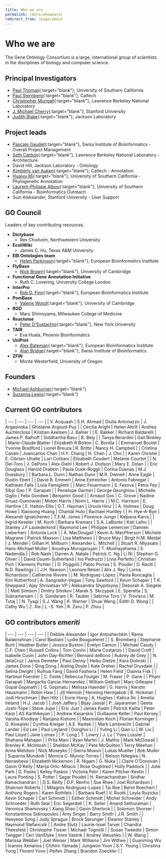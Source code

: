 ```yaml
---
title: Who we are
permalink: /docs/whoweare/
redirect_from: /page/about
---
```


# Who we are

The Gene Ontology Consortium is a large, international group of scientists in the disciplines of biology and computer science.

## Principal Investigators
+ [Paul Thomas](https://sites.google.com/usc.edu/thomaslab){:target="blank"}, University of Southern California
+ [Paul Sternberg](http://wormlab.caltech.edu/){:target="blank"}, Caltech
+ [Christopher Mungall](https://orcid.org/0000-0002-6601-2165){:target="blank"}, Lawrence Berkeley National Laboratory
+ [J. Michael Cherry](https://med.stanford.edu/profiles/j-michael-cherry){:target="blank"}, Stanford University
+ [Judith Blake](https://www.jax.org/research-and-faculty/faculty/judith-blake){:target="blank"}, Jackson Laboratory

## Project leads
+ [Pascale Gaudet](https://orcid.org/0000-0003-1813-6857){:target="blank"}, Swiss Institute of Bioinformatics - Overall Project Management
+ [Seth Carbon](https://orcid.org/0000-0001-8244-1536){:target="blank"}, Lawrence Berkeley National Laboratory - Architecture
+ David Hill, Jackson Laboratory - Ontology
+ [Kimberly van Auken](https://wormbase.org/resources/person/WBPerson1843){:target="blank"}, Caltech - Annotation
+ [Huaiyu Mi](https://keck.usc.edu/faculty-search/huaiyu-mi/){:target="blank"}, University of Southern California - Phylogenetic Annotation
+ [Laurent-Philippe Albou](https://orcid.org/0000-0001-5801-1974){:target="blank"}, University of Southern California - Bioinformatics Outreach
+ Suzi Aleksander, Stanford University - User Support

## GO Council
Leaders of key contributing resources.
- __Dictybase__
  - Rex	Chisholm, Northwestern University
- __EcoliWiki__
  - James C. Hu, Texas A&M University
- __EBI Ontologies team__
  - [Helen	Parkinson](https://www.ebi.ac.uk/about/people/helen-parkinson){:target="blank"}, European Bioinformatics Institute
- __FlyBase__
  - [Nick	Brown](https://www.pdn.cam.ac.uk/directory/nick-brown){:target="blank"}, University of Cambridge
- __Functional Gene Annotation Initiative__
  - Ruth C.	Lovering, University College London
- __InterPro__
  - [Rob D. Finn](https://www.ebi.ac.uk/about/people/rob-finn){:target="blank"}, European Bioinformatics Institute
- __PomBase__
  - [Valerie	Wood](https://www.sysbiol.cam.ac.uk/Investigators/val-wood){:target="blank"}, University of Cambridge
- __RGD__
  - Mary Shimoyama, Milwaukee College of Medicine
- __Reactome__
  - [Peter	D'Eustachio](https://orcid.org/0000-0002-5494-626X){:target="blank"}, New York University
- __TAIR__
  - Eva Huala, Phoenix Bioinformatics
- __UniProt__
  - [Alex	Bateman](https://www.ebi.ac.uk/about/people/alex-bateman){:target="blank"}, European Bioinformatics Institute
  - [Alan Bridge](https://orcid.org/0000-0003-2148-9135){:target="blank"}, Swiss Institute of Bioinformatics
- __ZFIN__
  - Monte	Westerfield, University of Oregon
  
## Founders

- [Michael Ashburner](https://en.wikipedia.org/wiki/Michael_Ashburner){:target="blank"}
- [Suzanna Lewis](https://en.wikipedia.org/wiki/Suzanna_Lewis){:target="blank"}

## Current GO contributors

| --- | --- | --- | --- |
| V.	Acquaah  | S.H.	Ahmad | Giulia	Antonazzo | J.	Argasinska | Ghislaine	Argoud-Puy |
| Cecilia	Arighi | Helen	Attrill | Andrea	Auchincloss | Kristian	Axelsen | J.	Bahler |
| E.	Bakker | Richard	Baldarelli | James P.	Balhoff | Siddhartha	Basu | B.	Bely |
| Tanya	Berardini | Gail	Binkley | Marie-Claude	Blatter | Elizabeth R	Bolton | C.	Bonilla |
| Emmanuel	Boutet | Yvonne	Bradford | Lionel	Breuza | R.	Britto | Nancy H.	Campbell |
| Cristina	Casals | Juancarlos	Chan | H.Y.	Chang | H.	Chen | J.	Cho |
| Karen	Christie | E.	Cibrian-Uhalte | Lori	Corbani | Elisabeth	Coudert | Melanie	Courtot |
| N.	Del-Toro | J.	DePons | Alex	Diehl | Robert J.	Dodson | Mary E.	Dolan |
| Eric	Douglass | Harold	Drabkin | Paula	Duek-Roggli | Corina	Duenas | M.J.	Duesbury |
| Barbara.L.	Dunn | Nathan	Dunn | M.R.	Dwinell | Anne	Eagle | Dustin	Ebert |
| David B.	Emmert | Anne	Estreicher | Antonio	Fabregat | Kathleen	Falls | Livia	Famiglietti |
| Marc	Feuermann | S.	Fexova | Petra	Fey | Sibyl	Gao | P.	Garapati |
| Penelope	Garmiri | George	Georghiou | Michelle	Giglio | Felix	Gondwe | Benjamin	Good |
| Arnaud	Gos | C.	Grove | Nadine	Gruaz-Gumowski | Midori	Harris | Nomi L.	Harris |
| M.C.	Harrison | E.	Hartline | E.	Hatton-Ellis | G.T.	Hayman | Ursula	Hinz |
| A.	Holmes | Doug	Howe | Xiaosong	Huang | Chantal	Hulo | Rachael	Huntley |
| H.	Hye-A-Bye | Alexandr 	Ignatchenko | T.E.M.	Jones | Florence	Jungo | Kalpana	Karra |
| Ingrid	Keseler | M.	Koch | Barbara	Kramarz | S.A.	LaBonte | Kati	Laiho |
| Stanley J.F	Laulederkind | Raymond	Lee | Philippe	Lemercier | Damien	Lieberherr | Antonia	Lock |
| A.	MacDougall | Kevin A.	MacPherson | Michele	Magrane | Patrick	Masson | Lisa	Matthews |
| Bruce	May | Birgit H.M. 	Meldal | J.	Mendel | Gillian H.	Millburn | Alexander L.	Mitchell |
| Stuart R.	Miyasato | Hans-Michael	Muller | Anushya	Muruganujan | T.	Mushayahama | S.	Nadendla |
| Rob	Nash | Darren A.	Natale | Patrick C.	Ng | Li	Ni | Stephen G.	Oliver |
| David	Osumi-Sutherland | Ivo	Pedruzzi | Livia	Perfetto | Christian	Pich | Klemens	Pichler |
| D.	Poggioli | Pablo	Porras | S.	Poudel | D.	Raciti | N.D.	Rawlings |
| J.H.	Rawson | Leonore	Reiser | Alix J.	Rey | Lorna	Richardson | Catherine	Rivoire |
| M.	Rodríguez-López | Paola	Roncaglia | Kim	Rutherford | A.	Sangrador-Vegas | Tony	Sawford |
| Kevin	Schaper | T.K.	Sheppard | Ajay	Shrivatsav VP | Aleksandra	Shypitsyna | Deborah A.	Siegele |
| Matt	Simison | Dmitry	Sitnikov | Marek S.	Skrzypek | E.	Speretta | S.	Subramaniam |
| S.	Sundaram | R.	Tauber | Sabrina	Toro | V.	Trovisco | M.	Tutaj |
| N.	Tyagi | S.J.	Wang | K.	Warner | Shuai	Weng | Edith D.	Wong |
| Cathy	Wu |	Z.	Xie | L.-S.	Yeh | R.	Zaru | P.	Zhou |

## GO contributors *emeriti*

| --- | --- | --- | --- |
| Debbie	Alexander | Igor	Antoshechkin | Rama	Balakrishnan | Carol	Bastiani | Lydie	Bougueleret |
|	S.	Bromberg |	Stephanie	Bunt |	Heather	Butler |	Jessica	Buxton |	Evelyn	Camon |
|	Michael	Caudy |	C.F.	Chen |	Russell	Collins |	Tom	Conlin |	Maria	Costanzo |
|	David	Croft |	Isabelle	Cusin |	John	Day-Richter |	Bernard	deBono |	Aubrey	de Grey |
|	N.	delaCruz |	Janos	Demeter |	Paul	Denny |	Heiko	Dietze |	Kara	Dolinski |
|	James	Done |	Qing	Dong |	Aisling	Doyle |	Kate	Dreher |	Rachel	Drysdale |
|	Selina	Dwight |	Ruihua	Fang |	David	Fashena |	Helen	Field |	Dianna	Fisk |
|	Hartmut	Foerster |	C.	Foote |	Rebecca	Foulger |	M.	Fraser |	P.	Gane |
|	Phani	Garapati |	Margarita	Garcia-Hernandez |	William	Gelbart |	Marc	Gillespie |	Gopal	Gopinath |
|	G.	Gopinatu |	Melissa	Haendel |	G.	Harris |	Kerstin	Hausmann |	Robin	Haw |
|	Jill	Hemish |	Henning	Hermjakob |	B.	Hickman |	Jodi	Hirschman |	Ben	Hitz |
|	Eurie	Hong |	A.	Hughes |	Katica	Ilic |	Amelia	Ireland |	H.J.	Jacob |
|	Josh	Jaffery |	Bijay	Jassal |	P.	Jayaraman |	Geeta	Joshi-Tope |	Steve	Jupe |
|	Eric	Just |	James	Kadin |	Patrick	Kalita |	Peter	Karp |	AS	Karthikeyan |
|	Andrew	Kasarskis |	Guillaume	Keller |	Paul	Kersey | Varsha	Khodiyar |	Ranjana	Kishore |
| Maximilian	Koch |	Florian	Korninger |	G.	Kowalski |	Cynthia	Kreiger |	A.E.	Kwitek |
| Mark	Lambrecht |	Gabriel	Lander |	Ed	Lee |	Paul	Leyland |	Donghui	Li |
|	Yuling	Li |	Qian	Li |	W.	Liu |	Paul	Lloyd |	Jane	Lomax |
| P.	Long |	T.	Lowry |	J.	Lu | Yves	Lussier | Shahana	Mahajan |
|	Prita	Mani |	Ryan	Martin |	J.	Mathis |	Mark	McDowall |	Brenley K.	McIntosh |
|	Sheldon	McKay |	Pete	McQuilton |	Terry	Meehan |	Anna	Melidoni |	Nick	Moseyko |
|	Sierra	Moxon |	Lukas	Mueller |	Bob	Muller |	Suparna	Mundodi |	Monica C.	Munoz-Torres |
|	Nelson	Ndegwa |	N.	Nenasheva |	Elizabeth	Nickerson |	R.	Nigam |	G.	Nuka |
|	Claire	O'Donovan |	Gavin	O'Kelly |	Marija	Orlic-Milacic |	Rose	Oughtred |	Holly	Paddock |
|	Julie	Park |	D.	Pasko |	Kelley	Paskov |	Victoria	Petri |	Karen	Pilcher-Kestin |
|	Laura	Ponting |	S.	Potter |	Sagar	Poudel |	H.	Ramachandran |	Sridhar	Ramachandran |
|	D.S.	Reilly |	D.P.	Renfro |	Sue	Rhee |	Joel	Richardson |	Shannon	Roberts |
|	Milagros	Rodriguez-Lopez |	Tai	Roe |	Bernt	Roechert |	Anthony	Rogers |	Karen	Rothfels |
|	Barbara	Ruef |	V.	Ruotti |	Leyla	Ruzicka |	Kevin	Schaper |	Carl	Schmidt |
|	Esther	Schmidt |	Michel	Schneider |	Andy	Schroeder |	Ruth	Seal |	Eric	Segerdell |
|	K.	Seiler |	Anand	Sethuraman |	Veronica	Shamovsky |	Xiang	Shao |	Gavin	Sherlock |
|	Solomon	Shorser |	Konstantinos	Sidiropoulos |	Amy	Singer |	Barry	Smith |	J.R.	Smith |
|	Heeyeon	Song |	Judy	Sprague |	Brock	Sprunger |	Eleanor	Stanley |	Raymond	Stefancsik |
|	Andre	Stutz |	Laurie-Issel	Tarver |	Chandra	Theesfeld |	Christophe	Tissier |	Michael	Tognolli |
|	Susan	Tweedie |	Simon	Twigger |	Ceri	VanSlyke |	Imre	Vastrik |	Andrey	Vetushko |
|	W.	Wang |	Marissa	Webber |	Joel	Weiser |	Mark	Williams |	Jim	Withee |
|	Guanming	Wu |	Ioannis	Xenarios |	Chihiro	Yamada |	Jungwon	Yoon |	S.Y.	Young
|	Christina	Yung |	Florent	Yvon |	Peifen	Zhang |	Brandon	Zoeckler | |
